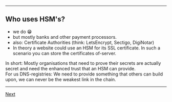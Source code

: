 -----------------------
## Who uses HSM\'s?
-   we do :grin:
-   but mostly banks and other payment processors.
-   also: Certificate Authorities (think: LetsEncrypt, Sectigo, DigiNotar)
-   In theory a website could use an HSM for its SSL certificate. In such a scenario you can store the certificates of-server. 

In short: Mostly organisations that need to prove their secrets are actually secret and need the enhanced trust that an HSM can provide.\
For us DNS-registries: We need to provide something that others can build upon, we can never be the weakest link in the chain. 

---------------------
[Next](https://github.com/niek-sidn/hsm_workshop/blob/main/Slide04.md)
